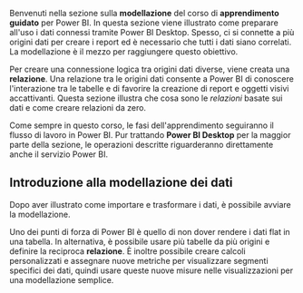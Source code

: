 Benvenuti nella sezione sulla **modellazione** del corso di **apprendimento guidato** per Power BI. In questa sezione viene illustrato come preparare all'uso i dati connessi tramite Power BI Desktop. Spesso, ci si connette a più origini dati per creare i report ed è necessario che tutti i dati siano correlati. La modellazione è il mezzo per raggiungere questo obiettivo.

Per creare una connessione logica tra origini dati diverse, viene creata una **relazione**. Una relazione tra le origini dati consente a Power BI di conoscere l'interazione tra le tabelle e di favorire la creazione di report e oggetti visivi accattivanti. Questa sezione illustra che cosa sono le *relazioni* basate sui dati e come creare relazioni da zero.

Come sempre in questo corso, le fasi dell'apprendimento seguiranno il flusso di lavoro in Power BI. Pur trattando **Power BI Desktop** per la maggior parte della sezione, le operazioni descritte riguarderanno direttamente anche il servizio Power BI.

## <a name="introduction-to-modeling-your-data"></a>Introduzione alla modellazione dei dati
Dopo aver illustrato come importare e trasformare i dati, è possibile avviare la modellazione.

Uno dei punti di forza di Power BI è quello di non dover rendere i dati flat in una tabella. In alternativa, è possibile usare più tabelle da più origini e definire la reciproca **relazione**. È inoltre possibile creare calcoli personalizzati e assegnare nuove metriche per visualizzare segmenti specifici dei dati, quindi usare queste nuove misure nelle visualizzazioni per una modellazione semplice.

